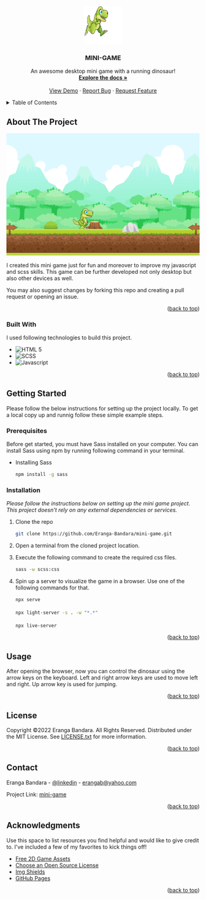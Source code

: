 
<a name="readme-top"></a>

<!-- PROJECT LOGO -->
<br />
<div align="center">
  <a href="https://github.com/Eranga-Bandara/mini-game">
  <p align="center">
  <img width="100" height="100" src="img/Run%20(3).png">
</p>
    
<!-- ![Image Link](/img/Run%20(3).png) -->
    
  </a>

  <h3 align="center">MINI-GAME</h3>

  <p align="center">
    An awesome desktop mini game with a running dinosaur!
    <br />
    <a href="https://github.com/Eranga-Bandara/mini-game"><strong>Explore the docs »</strong></a>
    <br />
    <br />
    <a href="https://eranga-bandara.github.io/mini-game/">View Demo</a>
    ·
    <a href="https://github.com/Eranga-Bandara/mini-game/issues">Report Bug</a>
    ·
    <a href="https://github.com/Eranga-Bandara/mini-game/issues">Request Feature</a>
  </p>
</div>



<!-- TABLE OF CONTENTS -->
<details>
  <summary>Table of Contents</summary>
  <ol>
    <li>
      <a href="#about-the-project">About The Project</a>
      <ul>
        <li><a href="#built-with">Built With</a></li>
      </ul>
    </li>
    <li>
      <a href="#getting-started">Getting Started</a>
      <ul>
        <li><a href="#prerequisites">Prerequisites</a></li>
        <li><a href="#installation">Installation</a></li>
      </ul>
    </li>
    <li><a href="#usage">Usage</a></li>
    <li><a href="#license">License</a></li>
    <li><a href="#contact">Contact</a></li>
    <li><a href="#acknowledgments">Acknowledgments</a></li>
  </ol>
</details>



<!-- ABOUT THE PROJECT -->
## About The Project

![product-screenshot](/img/product-screenshot.png)

I created this mini game just for fun and moreover to improve  my javascript and scss skills. This game can be further developed not only desktop but also other devices as well.

You may also suggest changes by forking this repo and creating a pull request or opening an issue.

<p align="right">(<a href="#readme-top">back to top</a>)</p>



### Built With

I used following technologies to build this project.

- ![HTML 5](https://img.shields.io/badge/-HTML%205-blue)
- ![SCSS](https://img.shields.io/badge/-SCSS-yellowgreen)
- ![Javascript](https://img.shields.io/badge/-Javascript-lightgrey)

<p align="right">(<a href="#readme-top">back to top</a>)</p>



<!-- GETTING STARTED -->
## Getting Started

Please follow the below instructions for setting up the project locally.
To get a local copy up and runnig follow these simple example steps.

### Prerequisites

Before get started, you must have Sass installed on your computer. You can install Sass using npm by running following command in your terminal.

* Installing Sass
  ```sh
  npm install -g sass
  ```

### Installation

_Please follow the instructions below on setting up the mini game project. This project doesn't rely on any external dependencies or services._


1. Clone the repo
   ```sh
   git clone https://github.com/Eranga-Bandara/mini-game.git
   ```
2. Open a terminal from the cloned project location.

3. Execute the following command to create the required css files.
   ```sh
   sass -w scss:css
   ```
4. Spin up a server to visualize the game in a browser. Use one of the following commands for that.
    ```sh
    npx serve

    npx light-server -s . -w "*.*"

    npx live-server
    ```

<p align="right">(<a href="#readme-top">back to top</a>)</p>



<!-- USAGE EXAMPLES -->
## Usage

After opening the browser, now you can control the dinosaur using the arrow keys on the keyboard.
Left and right arrow keys are used to move left and right. Up arrow key is used for jumping.


<p align="right">(<a href="#readme-top">back to top</a>)</p>

<!-- LICENSE -->
## License

Copyright ©2022 Eranga Bandara. All Rights Reserved.
Distributed under the MIT License. See [LICENSE.txt](/LICENSE.txt) for more information.

<p align="right">(<a href="#readme-top">back to top</a>)</p> 



<!-- CONTACT -->
## Contact

Eranga Bandara - [@linkedin](https://www.linkedin.com/in/eranga-bandara-75667b15a/) - erangab@yahoo.com

Project Link: [mini-game](https://github.com/Eranga-Bandara/mini-game)

<p align="right">(<a href="#readme-top">back to top</a>)</p>



<!-- ACKNOWLEDGMENTS -->
## Acknowledgments

Use this space to list resources you find helpful and would like to give credit to. I've included a few of my favorites to kick things off!

* [Free 2D Game Assets](https://www.gameart2d.com/)
* [Choose an Open Source License](https://choosealicense.com/)
* [Img Shields](https://shields.io)
* [GitHub Pages](https://pages.github.com)

<p align="right">(<a href="#readme-top">back to top</a>)</p>